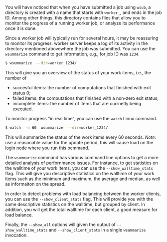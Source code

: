 You will have noticed that when you have submitted a job using `wsub`, a directory is created with a name that starts with `worker_`, and ends in the job ID.  Among other things, this directory contains files that allow you to monitor the progress of a running worker job, or analyze its performance once it is done.

Since a worker job will typically run for several hours, it may be reassuring to monitor its progress. worker server keeps a log of its activity in the directory mentioned abovewhere the job was submitted.  You can use the `wsummarize` command to get information, e.g., for job ID was `1234`.

```bash
$ wsummarize  --dir=worker_1234/
```

This will give you an overview of the status of your work items, i.e., the number of
  * succesful items: the number of computations that finished with exit status 0;
  * failed items: the computations that finished with a non-zero exit status;
  * incomplete items: the number of items that are currnetly being executed.

To monitor progress "in real time", you can use the `watch` Linux command.
```bash
$ watch  -n 60  wsummarize  --dir=worker_1234/
```
This will summarize the status of the work items every 60 seconds.  *Note:* use a reasonable value for the update period, this will cause load on the login node where you run this ocmmand.

The `wsummarize` command has various command line options to get a more detailed analysis of perfornmance issues.  For instance, to get statistics on the walltime of your work items, you can use the `--show_walltime_stats` flag.  This will give you descriptive statistics on the walltime of your work items such as the minimum and maximum, the average and median, as well as informaiton on the spread.

In order to detect problems with load balancing between the worker clients, you can use the `--show_client_stats` flag.  This will provide you with the same descriptive statistics on the walltime, but grouped by client.  In addition, you will get the total walltime for each client, a good measure for load balance.

Finally, the `--show_all` options will given the output of `--show_walltime_stats` and `--show_client_stats` in a single `wsammarize` invocation.
